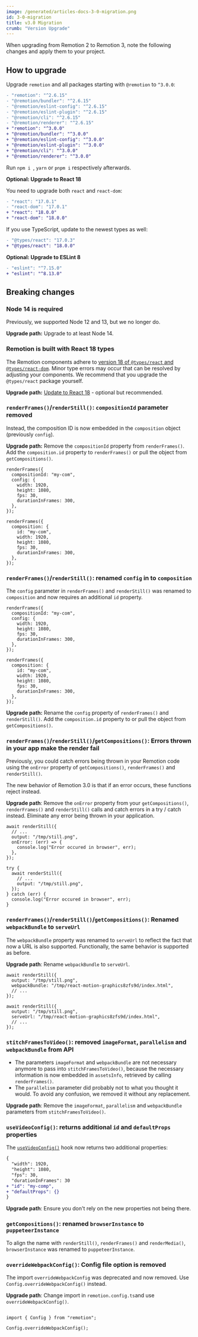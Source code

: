 ```yaml
---
image: /generated/articles-docs-3-0-migration.png
id: 3-0-migration
title: v3.0 Migration
crumb: "Version Upgrade"
---
```


When upgrading from Remotion 2 to Remotion 3, note the following changes and apply them to your project.

## How to upgrade

Upgrade `remotion` and all packages starting with `@remotion` to `^3.0.0`:

```diff
- "remotion": "^2.6.15"
- "@remotion/bundler": "^2.6.15"
- "@remotion/eslint-config": "^2.6.15"
- "@remotion/eslint-plugin": "^2.6.15"
- "@remotion/cli": "^2.6.15"
- "@remotion/renderer": "^2.6.15"
+ "remotion": "^3.0.0"
+ "@remotion/bundler": "^3.0.0"
+ "@remotion/eslint-config": "^3.0.0"
+ "@remotion/eslint-plugin": "^3.0.0"
+ "@remotion/cli": "^3.0.0"
+ "@remotion/renderer": "^3.0.0"
```

Run `npm i `, `yarn` or `pnpm i` respectively afterwards.

**Optional: Upgrade to React 18**

You need to upgrade both `react` and `react-dom`:

```diff
- "react": "17.0.1"
- "react-dom": "17.0.1"
+ "react": "18.0.0"
+ "react-dom": "18.0.0"
```

If you use TypeScript, update to the newest types as well:

```diff
- "@types/react": "17.0.3"
+ "@types/react": "18.0.0"
```

**Optional: Upgrade to ESLint 8**

```diff
- "eslint": "^7.15.0"
+ "eslint": "^8.13.0"
```

## Breaking changes

### Node 14 is required

Previously, we supported Node 12 and 13, but we no longer do.

**Upgrade path:** Upgrade to at least Node 14.

### Remotion is built with React 18 types

The Remotion components adhere to [version 18 of `@types/react` and `@types/react-dom`](https://github.com/DefinitelyTyped/DefinitelyTyped/pull/56210). Minor type errors may occur that can be resolved by adjusting your components. We recommend that you upgrade the `@types/react` package yourself.

**Upgrade path:** [Update to React 18](/docs/react-18) - optional but recommended.

### `renderFrames()`/`renderStill()`: `compositionId` parameter removed

Instead, the composition ID is now embedded in the `composition` object (previously `config`).

**Upgrade path:** Remove the `compositionId` property from `renderFrames()`. Add the `composition.id` property to `renderFrames()` or pull the object from `getCompositions()`.

```tsx title="Previously"
renderFrames({
  compositionId: "my-com",
  config: {
    width: 1920,
    height: 1080,
    fps: 30,
    durationInFrames: 300,
  },
});
```

```tsx title="Now"
renderFrames({
  composition: {
    id: "my-com",
    width: 1920,
    height: 1080,
    fps: 30,
    durationInFrames: 300,
  },
});
```

### `renderFrames()`/`renderStill()`: renamed `config` in to `composition`

The `config` parameter in `renderFrames()` and `renderStill()` was renamed to `composition` and now requires an additional `id` property.

```tsx title="Previously"
renderFrames({
  compositionId: "my-com",
  config: {
    width: 1920,
    height: 1080,
    fps: 30,
    durationInFrames: 300,
  },
});
```

```tsx title="Now"
renderFrames({
  composition: {
    id: "my-com",
    width: 1920,
    height: 1080,
    fps: 30,
    durationInFrames: 300,
  },
});
```

**Upgrade path:** Rename the `config` property of `renderFrames()` and `renderStill()`. Add the `composition.id` property to or pull the object from `getCompositions()`.

### `renderFrames()`/`renderStill()`/`getCompositions()`: Errors thrown in your app make the render fail

Previously, you could catch errors being thrown in your Remotion code using the `onError` property of `getCompositions()`, `renderFrames()` and `renderStill()`.

The new behavior of Remotion 3.0 is that if an error occurs, these functions reject instead.

**Upgrade path**: Remove the `onError` property from your `getCompositions()`, `renderFrames()` and `renderStill()` calls and catch errors in a try / catch instead. Eliminate any error being thrown in your application.

```tsx title="Previously"
await renderStill({
  // ...
  output: "/tmp/still.png",
  onError: (err) => {
    console.log("Error occured in browser", err);
  },
});
```

```tsx title="Now"
try {
  await renderStill({
    // ...
    output: "/tmp/still.png",
  });
} catch (err) {
  console.log("Error occured in browser", err);
}
```

### `renderFrames()`/`renderStill()`/`getCompositions()`: Renamed `webpackBundle` to `serveUrl`

The `webpackBundle` property was renamed to `serveUrl` to reflect the fact that now a URL is also supported. Functionally, the same behavior is supported as before.

**Upgrade path**: Rename `webpackBundle` to `serveUrl`.

```tsx title="Previously"
await renderStill({
  output: "/tmp/still.png",
  webpackBundle: "/tmp/react-motion-graphics8zfs9d/index.html",
  // ...
});
```

```tsx title="Now"
await renderStill({
  output: "/tmp/still.png",
  serveUrl: "/tmp/react-motion-graphics8zfs9d/index.html",
  // ...
});
```

### `stitchFramesToVideo()`: removed `imageFormat`, `parallelism` and `webpackBundle` from API

- The parameters `imageFormat` and `webpackBundle` are not necessary anymore to pass into `stitchFramesToVideo()`, because the necessary information is now embedded in `assetsInfo`, retrieved by calling `renderFrames()`.
- The `parallelism` parameter did probably not to what you thought it would. To avoid any confusion, we removed it without any replacement.

**Upgrade path**: Remove the `imageFormat`, `parallelism` and `webpackBundle` parameters from `stitchFramesToVideo()`.

### `useVideoConfig()`: returns additional `id` and `defaultProps` properties

The [`useVideoConfig()`](/docs/use-video-config) hook now returns two additional properties:

```diff
{
  "width": 1920,
  "height": 1080,
  "fps": 30,
  "durationInFrames": 30
+ "id": "my-comp",
+ "defaultProps": {}
}
```

**Upgrade path**: Ensure you don't rely on the new properties not being there.

### `getCompositions()`: renamed `browserInstance` to `puppeteerInstance`

To align the name with `renderStill()`, `renderFrames()` and `renderMedia()`, `browserInstance` was renamed to `puppeteerInstance`.

### `overrideWebpackConfig()`: Config file option is removed

The import `overrideWebpackConfig` was deprecated and now removed. Use `Config.overrideWebpackConfig()` instead.

**Upgrade path**: Change import in `remotion.config.ts`and use `overrideWebpackConfig()`.

```tsx title="Previously"

```

```tsx title="Now"
import { Config } from "remotion";

Config.overrideWebpackConfig();
```
